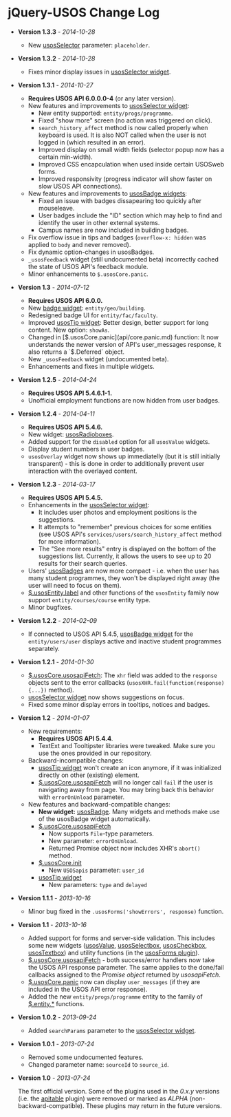jQuery-USOS Change Log
======================

  * **Version 1.3.3** - *2014-10-28*

    * New [usosSelector](api/widget.selector.md) parameter: `placeholder`.

  * **Version 1.3.2** - *2014-10-28*

    * Fixes minor display issues in
      [usosSelector widget](api/widget.selector.md).

  * **Version 1.3.1** - *2014-10-27*

    * **Requires USOS API 6.0.0.0-4** (or any later version).
    * New features and improvements to
      [usosSelector widget](api/widget.selector.md):
      * New entity supported: `entity/progs/programme`.
      * Fixed "show more" screen (no action was triggered on click).
      * `search_history_affect` method is now called properly when keyboard
        is used. It is also NOT called when the user is not logged in (which
        resulted in an error).
      * Improved display on small width fields (selector popup now has a
        certain min-width).
      * Improved CSS encapculation when used inside certain USOSweb forms.
      * Improved responsivity (progress indicator will show faster on slow
        USOS API connections).
    * New features and improvements to
      [usosBadge widgets](api/widget.badge.md):
      * Fixed an issue with badges dissapearing too quickly after mouseleave.
      * User badges include the "ID" section which may help to find and
        identify the user in other external systems.
      * Campus names are now included in building badges.
    * Fix overflow issue in tips and badges (`overflow-x: hidden` was applied
      to `body` and never removed).
    * Fix dynamic option-changes in usosBadges.
    * `_usosFeedback` widget (still undocumented beta) incorrectly cached the
      state of USOS API's feedback module.
    * Minor enhancements to `$.usosCore.panic`.

  * **Version 1.3** - *2014-07-12*

    * **Requires USOS API 6.0.0.**
    * New [badge widget](api/widget.badge.md): `entity/geo/building`.
    * Redesigned badge UI for `entity/fac/faculty`.
    * Improved [usosTip widget](api/widget.tip.md): Better design, better
      support for long content. New option: `showAs`.
    * Changed in [$.usosCore.panic](api/core.panic.md) function: It now
      understands the newer version of API's user_messages response, it also
      returns a `$.Deferred` object.
    * New `_usosFeedback` widget (undocumented beta).
    * Enhancements and fixes in multiple widgets.

  * **Version 1.2.5** - *2014-04-24*

    * **Requires USOS API 5.4.6.1-1.**
    * Unofficial employment functions are now hidden from user badges.

  * **Version 1.2.4** - *2014-04-11*

    * **Requires USOS API 5.4.6.**
    * New widget: [usosRadioboxes](api/widget.radioboxes.md).
    * Added support for the `disabled` option for all `usosValue` widgets.
    * Display student numbers in user badges.
    * `usosOverlay` widget now shows up immediatelly (but it is still
      initially transparent) - this is done in order to additionally
      prevent user interaction with the overlayed content.

  * **Version 1.2.3** - *2014-03-17*

    * **Requires USOS API 5.4.5.**
    * Enhancements in the [usosSelector widget](api/widget.selector.md):
      * It includes user photos and employment positions is the suggestions.
      * It attempts to "remember" previous choices for some entities
        (see USOS API's `services/users/search_history_affect` method for more
        information).
      * The "See more results" entry is displayed on the bottom of the
        suggestions list. Currently, it allows the users to see up to 20
        results for their search queries.
    * Users' [usosBadges](api/widget.badge.md) are now more compact - i.e. when
      the user has many student programmes, they won't be displayed right away
      (the user will need to focus on them).
    * [$.usosEntity.label](api/entity.label.md) and other functions of the
      `usosEntity` family now support `entity/courses/course` entity type.
    * Minor bugfixes.

  * **Version 1.2.2** - *2014-02-09*

    * If connected to USOS API 5.4.5, [usosBadge widget](api/widget.badge.md) for
      the `entity/users/user` displays active and inactive student programmes
      separately.

  * **Version 1.2.1** - *2014-01-30*

    * [$.usosCore.usosapiFetch](api/core.usosapiFetch.md): The `xhr` field was
      added to the `response` objects sent to the error callbacks
      (`usosXHR.fail(function(response) {...})` method).
    * [usosSelector widget](api/widget.selector.md) now shows suggestions on
      focus.
    * Fixed some minor display errors in tooltips, notices and badges.

  * **Version 1.2** - *2014-01-07*

    * New requirements:
      * **Requires USOS API 5.4.4**.
      * TextExt and Tooltipster libraries were tweaked. Make sure you use the
        ones provided in our repository.
    * Backward-incompatible changes:
      * [usosTip widget](api/widget.tip.md) won't create an icon anymore, if
        it was initialized directly on other (existing) element.
      * [$.usosCore.usosapiFetch](api/core.usosapiFetch.md) will no longer call
        `fail` if the user is navigating away from page. You may bring back this
        behavior with `errorOnUnload` parameter.
    * New features and backward-compatible changes:
      * **New widget:** [usosBadge](api/widget.badge.md). Many widgets and
        methods make use of the usosBadge widget automatically.
      * [$.usosCore.usosapiFetch](api/core.usosapiFetch.md)
         * Now supports `File`-type parameters.
         * New parameter: `errorOnUnload`.
         * Returned Promise object now includes XHR's `abort()` method.
      * [$.usosCore.init](api/core.init.md)
         * New `USOSapis` parameter: `user_id`
      * [usosTip widget](api/widget.tip.md)
         * New parameters: `type` and `delayed`

  * **Version 1.1.1** - *2013-10-16*

    * Minor bug fixed in the `.usosForms('showErrors', response)` function.

  * **Version 1.1** - *2013-10-16*

    * Added support for forms and server-side validation.
      This includes some new widgets
      ([usosValue](api/widget.value.md),
      [usosSelectbox](api/widget.selectbox.md),
      [usosCheckbox](api/widget.checkbox.md),
      [usosTextbox](api/widget.textbox.md))
      and utility functions (in the [usosForms plugin](api/forms.md)).
    * [$.usosCore.usosapiFetch](api/core.usosapiFetch.md) - both success/error
      handlers now take the USOS API response parameter. The same applies to
      the done/fail callbacks assigned to the *Promise object* returned by
      *usosapiFetch*.
    * [$.usosCore.panic](api/core.panic.md) now can display `user_messages`
      (if they are included in the USOS API error response).
    * Added the new `entity/progs/programme` entity to the family of
      [$.entity.*](api/entity.label.md) functions.

  * **Version 1.0.2** - *2013-09-24*

    * Added `searchParams` parameter to the
      [usosSelector widget](api/widget.selector.md).

  * **Version 1.0.1** - *2013-07-24*

    * Removed some undocumented features.
    * Changed parameter name: `sourceId` to `source_id`.

  * **Version 1.0** - *2013-07-24*

    The first official version. Some of the plugins used in the *0.x.y*
    versions (i.e. the [apitable](http://i.imgur.com/hngxh9J.png) plugin) were
    removed or marked as *ALPHA* (non-backward-compatible). These plugins may
    return in the future versions.

